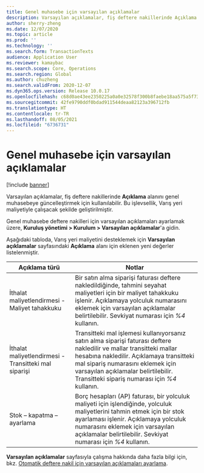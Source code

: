 ```yaml
---
title: Genel muhasebe için varsayılan açıklamalar
description: Varsayılan açıklamalar, fiş deftere nakillerinde Açıklama alanını genel muhasebeye güncelleştirmek için kullanılabilir.
author: sherry-zheng
ms.date: 12/07/2020
ms.topic: article
ms.prod: ''
ms.technology: ''
ms.search.form: TransactionTexts
audience: Application User
ms.reviewer: kamaybac
ms.search.scope: Core, Operations
ms.search.region: Global
ms.author: chuzheng
ms.search.validFrom: 2020-12-07
ms.dyn365.ops.version: Release 10.0.17
ms.openlocfilehash: c68d0ae43ee2350225a0a0e32578f300b8faebe18aa575a5f737a49fd4c0c1a3
ms.sourcegitcommit: 42fe9790ddf0bdad911544deaa82123a396712fb
ms.translationtype: HT
ms.contentlocale: tr-TR
ms.lasthandoff: 08/05/2021
ms.locfileid: "6736731"
---
```

# <a name="default-descriptions-for-the-general-ledger"></a>Genel muhasebe için varsayılan açıklamalar

[!include [banner](../../includes/banner.md)]

Varsayılan açıklamalar, fiş deftere nakillerinde **Açıklama** alanını genel muhasebeye güncelleştirmek için kullanılabilir. Bu işlevsellik, Varış yeri maliyetiyle çalışacak şekilde geliştirilmiştir.

Genel muhasebe deftere nakilleri için varsayılan açıklamaları ayarlamak üzere, **Kuruluş yönetimi \> Kurulum \> Varsayılan açıklamalar**'a gidin.

Aşağıdaki tabloda, Varış yeri maliyetini desteklemek için **Varsayılan açıklamalar** sayfasındaki **Açıklama** alanı için eklenen yeni değerler listelenmiştir.

| Açıklama türü | Notlar |
|---|---|
| İthalat maliyetlendirmesi - Maliyet tahakkuku | Bir satın alma siparişi faturası deftere nakledildiğinde, tahmini seyahat maliyetleri için bir maliyet tahakkuku işlenir. Açıklamaya yolculuk numarasını eklemek için varsayılan açıklamalar belirtilebilir. Sevkiyat numarası için *%4* kullanın. |
| İthalat maliyetlendirmesi - Transitteki mal siparişi | Transitteki mal işlemesi kullanıyorsanız satın alma siparişi faturası deftere nakledilir ve mallar transitteki mallar hesabına nakledilir. Açıklamaya transitteki mal sipariş numarasını eklemek için varsayılan açıklamalar belirtilebilir. Transitteki sipariş numarası için *%4* kullanın. |
| Stok – kapatma – ayarlama | Borç hesapları (AP) faturası, bir yolculuk maliyeti için işlendiğinde, yolculuk maliyetlerini tahmin etmek için bir stok ayarlaması işlenir. Açıklamaya yolculuk numarasını eklemek için varsayılan açıklamalar belirtilebilir. Sevkiyat numarası için *%4* kullanın. |

**Varsayılan açıklamalar** sayfasıyla çalışma hakkında daha fazla bilgi için, bkz. [Otomatik deftere nakil için varsayılan açıklamaları ayarlama](../../finance/general-ledger/set-up-default-descriptions-for-automatic-posting.md).
